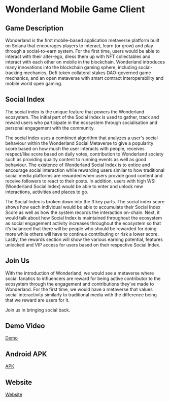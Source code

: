 # Wonderland Mobile Game Client

## Game Description

Wonderland is the first mobile-based application metaverse platform built on Solana that encourages players to interact, learn (or grow) and play through a social-to-earn system. For the first time, users would be able to interact with their alter-ego, dress them up with NFT collectables and interact with each other on mobile in the blockchain. Wonderland introduces many innovations into the blockchain gaming sphere, including social-tracking mechanics, Defi token collateral stakes DAO-governed game mechanics, and an open metaverse with smart contract interoperability and mobile world open gaming.

## Social Index

The social index is the unique feature that powers the Wonderland ecosystem. The initial part of the Social Index is used to gather, track and reward users who participate in the ecosystem through socialisation and personal engagement with the community.

The social index uses a combined algorithm that analyzes a user's social behaviour within the Wonderland Social Metaverse to give a popularity score based on how much the user interacts with people, receives respect/like score based on daily votes, contribution to Wonderland society such as providing quality content to running events as well as good behaviour. The existence of Wonderland Social Index is to entice and encourage social interaction while rewarding users similar to how traditional social media platforms are rewarded when users provide good content and receive followers to react to their posts. In addition, users with high WSI (Wonderland Social Index) would be able to enter and unlock new interactions, activities and places to go.

The Social Index is broken down into the 3 key parts. The social index score shows how each individual would be able to accumulate their Social Index Score as well as how the system records the interaction on-chain. Next, it would talk about how Social Index is maintained throughout the ecosystem as social engagement activity increases throughout the ecosystem so that it’s balanced that there will be people who should be rewarded for doing more while others will have to continue contributing or risk a lower score. Lastly, the rewards section will show the various earning potential, features unlocked and VIP access for users based on their respective Social Index.

## Join Us

With the introduction of Wonderland, we would see a metaverse where social fanatics to influencers are reward for being active contributor to the ecosystem through the engagement and contributions they’ve made to Wonderland. For the first time, we would have a metaverse that values social interactivity similarly to traditional media with the difference being that we reward are users for it.

Join us in bringing social back.

## Demo Video
[Demo](https://www.youtube.com/watch?v=-Mqg7Ec4GfI&feature=youtu.be)

## Android APK
[APK](https://drive.google.com/file/d/191nXgcQDCwgizhqhN0RjhbjGOFi1X3wt/view)

## Website
[Website](https://intowonderland.carrd.co/)
